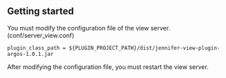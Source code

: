 ## Getting started

You must modify the configuration file of the view server. (conf/server_view.conf)
```
plugin_class_path = ${PLUGIN_PROJECT_PATH}/dist/jennifer-view-plugin-argos-1.0.1.jar
```

After modifying the configuration file, you must restart the view server.

